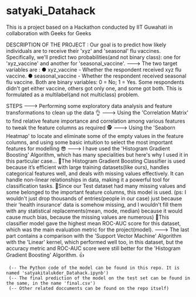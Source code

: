 # satyaki_Datahack

This is a project based on a Hackathon conducted by IIT Guwahati in collaboration with Geeks for Geeks

DESCRIPTION OF THE PROJECT :
    Our goal is to predict how likely individuals are to receive their 'xyz' and 'seasonal' flu vaccines. Specifically, we'll predict two probabilities(and not binary class): one for 'xyz_vaccine' and another for       'seasonal_vaccine'.
    ---> The two target variables are :
        ● xyz_vaccine - Whether the respondent received xyz flu vaccine.
        ● seasonal_vaccine - Whether the respondent received seasonal flu vaccine.
        Both are binary variables: 0 = No; 1 = Yes. Some respondents didn't get either vaccine, others got only one, and some got both. This is formulated as a multilabel(and not multiclass) problem.

STEPS 
---> Performing some exploratory data analysis and feature transformations to clean up the data 👌
---> Using the 'Correlation Matrix' to find relative feature importance and correlation among various features to tweak the feature columns as required 🕵️
---> Using the 'Seaborn Heatmap' to locate and eliminate some of the empty values in the feature columns, and using some basic intuition to select the most important features for modelling 😎
---> I have used the 'Histogram Gradient Boosting' Algorithm, which has many specialities but here's why I used it in this particular case...
    🎈The Histogram Gradient Boosting Classifier is used because it’s efficient with large training datasets(like ours), handles categorical features well, and deals with missing values effectively. It can handle 
     non-linear relationships in data, making it a powerful tool for classification tasks.
    🎈Since our Test dataset had many missing values and some belonged to the important feature columns, this model is used. (ps: I wouldn't just drop thousands of entries(people in our case) just because their 
     'health insurance' data is somehow missing, and I wouldn't fill them with any statistical replacements(mean, mode, median) because it would cause much bias, because the missing values are numerous)
    🎈This classifier model gave the highest mean ROC-AUC score for this dataset, which was the main evaluation metric for the project(model).
---> The last part contains a comparison with the 'Support Vector Machine' Algorithm with the 'Linear' kernel, which performed well too, in this dataset, but the accuracy metric and ROC-AUC score were still 
     better for the 'Histogram Gradient Boosting' Algorithm. 👍

     (-- The Python code of the model can be found in this repo. It is named 'satyakitalukder_Datahack.ipynb')
     (-- The final prediction of the model on the test set can be found in the same, in the name 'final.csv')
     (-- Other related doccuments can be found on the repo itself)
